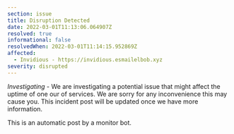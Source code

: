 ```yaml
---
section: issue
title: Disruption Detected
date: 2022-03-01T11:13:06.064907Z
resolved: true
informational: false
resolvedWhen: 2022-03-01T11:14:15.952869Z
affected:
  - Invidious - https://invidious.esmailelbob.xyz
severity: disrupted
---
```

*Investigating* - We are investigating a potential issue that might affect the uptime of one our of services. We are sorry for any inconvenience this may cause you. This incident post will be updated once we have more information.

This is an automatic post by a monitor bot.
        